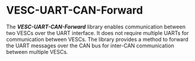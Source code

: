 # VESC-UART-CAN-Forward
The ***VESC-UART-CAN-Forward*** library enables communication between two VESCs over the UART interface. It does not require multiple UARTs for communication between VESCs. The library provides a method to forward the UART messages over the CAN bus for inter-CAN communication between multiple VESCs.
